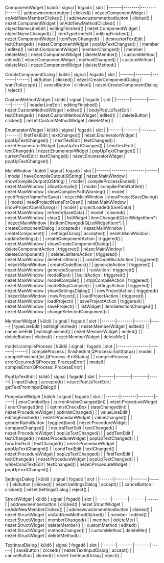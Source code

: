 ComponentWidget
| küldő | signal | fogadó | slot |
|-------|--------|--------|------|
| addnewmemberbutton | clicked() | nézet:ComponentWidget | onAddNewMemberClicked() |
| addnewcustommethodbutton | clicked() | nézet:ComponentWidget | onAddNewMethodClicked() |
| objectNameLineEdit | editingFinished() | nézet:ComponentWidget | objectNameChanged() |
| itemTypeLineEdit | editingFinished() | nézet:ComponentWidget | itemTypeChanged() |
| destructorTextEdit | textChanged() | nézet:ComponentWidget | popUpTextChanged() |
| member | edited() | nézet:ComponentWidget | memberChanged() |
| member | deleteMe() | nézet:ComponentWidget | deleteMember() |
| customMethod | edited() | nézet:ComponentWidget | methodChanged() |
| customMethod | deleteMe() | nézet:ComponentWidget | deleteMethod() |

CreateComponentDialog
| küldő | signal | fogadó | slot |
|-------|--------|--------|------|
| okButton | clicked() | nézet:CreateComponentDialog | wantToAccept() |
| cancelButton | clicked() | nézet:CreateComponentDialog | reject() |

CustomMethodWidget
| küldő | signal | fogadó | slot |
|-------|--------|--------|------|
| headerLineEdit | editingFinished() | nézet:CustomMethodWidget | edited() |
| bodyPopUpTextEdit | textChanged() | nézet:CustomMethodWidget | edited() |
| deleteButton | clicked() | nézet:CustomMethodWidget | deleteMe() |

EnumeratorWidget
| küldő | signal | fogadó | slot |
|-------|--------|--------|------|
| firstTextEdit | textChanged() | nézet:EnumeratorWidget | popUpTextChanged() |
| nextTextEdit | textChanged() | nézet:EnumeratorWidget | popUpTextChanged() |
| endTextEdit | textChanged() | nézet:EnumeratorWidget | popUpTextChanged() |
| currentTextEdit | textChanged() | nézet:EnumeratorWidget | popUpTextChanged() |

MainWindow
| küldő | signal | fogadó | slot |
|-------|--------|--------|------|
| model | haveCompileOutput(QString) | nézet:MainWindow | showCompileOutput(QString) |
| model | compileProcessEnded() | nézet:MainWindow | allowCompile() |
| model | compilerPathNotSet() | nézet:MainWindow | showCompilerPathWarning() |
| model | needProjectNameForSave() | nézet:MainWindow | showProjectSaveDialog() |
| model | needProjectNameForOpen() | nézet:MainWindow | showProjectOpenDialog() |
| model | projectLoaded(SaveData) | nézet:MainWindow | refresh(SaveData) |
| model | cleared() | nézet:MainWindow | clear() |
| listWidget | itemChanged(QListWidgetItem*) | nézet:MainWindow | listItemChanged(QListWidgetItem*) |
| createComponentDialog | accepted() | nézet:MainWindow | createComponent() |
| settingsDialog | accepted() | nézet:MainWindow | updateSettings() |
| createComponentAction | triggered() | nézet:MainWindow | showCreateComponentDialog() |
| deleteComponentAction | triggered() | nézet:MainWindow | deleteComponent() |
| deleteListItemAction | triggered() | nézet:MainWindow | deleteListItem() |
| createCodeBlockAction | triggered() | nézet:MainWindow | createCodeBlock() |
| generateAction | triggered() | nézet:MainWindow | generateSource() |
| runAction | triggered() | nézet:MainWindow | modelRun() |
| buildAction | triggered() | nézet:MainWindow | modelCompile() |
| stopCompileAction | triggered() | nézet:MainWindow | modelStopCompile() |
| settingsAction | triggered() | nézet:MainWindow | showSettingsDialog() |
| newProjectAction | triggered() | nézet:MainWindow | newProject() |
| loadProjectAction | triggered() | nézet:MainWindow | loadProject() |
| saveProjectAction | triggered() | nézet:MainWindow | saveProject() |
| listWidget | itemSelectionChanged() | nézet:MainWindow | changeSelectedComponent() |

MemberWidget
| küldő | signal | fogadó | slot |
|-------|--------|--------|------|
| typeLineEdit | editingFinished() | nézet:MemberWidget | edited() |
| nameLineEdit | editingFinished() | nézet:MemberWidget | edited() |
| deleteButton | clicked() | nézet:MemberWidget | deleteMe() |

model::compileProcess
| küldő | signal | fogadó | slot |
|-------|--------|--------|------|
| compileProcess | finished(int,QProcess::ExitStatus) | modell | compileFinished(int,QProcess::ExitStatus) |
| compileProcess | errorOccurred(QProcess::ProcessError) | modell | compileError(QProcess::ProcessError) |

PopUpTextEdit
| küldő | signal | fogadó | slot |
|-------|--------|--------|------|
| inputDialog | accepted() | nézet:PopUpTextEdit | getTextFromInputDialog() |

ProcedureWidget
| küldő | signal | fogadó | slot |
|-------|--------|--------|------|
| enorComboBox | currentIndexChanged(int) | nézet:ProcedureWidget | enorChanged(int) |
| optimistCheckBox | stateChanged(int) | nézet:ProcedureWidget | optimistChanged() |
| valueLineEdit | editingFinished() | nézet:ProcedureWidget | valueChanged() |
| greaterRadioButton | toggled(bool) | nézet:ProcedureWidget | compareChanged() |
| neutralTextEdit | textChanged() | nézet:ProcedureWidget | popUpTextChanged() |
| addTextEdit | textChanged() | nézet:ProcedureWidget | popUpTextChanged() |
| funcTextEdit | textChanged() | nézet:ProcedureWidget | popUpTextChanged() |
| condTextEdit | textChanged() | nézet:ProcedureWidget | popUpTextChanged() |
| firstTextEdit | textChanged() | nézet:ProcedureWidget | popUpTextChanged() |
| whileCondTextEdit | textChanged() | nézet:ProcedureWidget | popUpTextChanged() |

SettingsDialog
| küldő | signal | fogadó | slot |
|-------|--------|--------|------|
| okButton | clicked() | nézet:SettingsDialog | accept() |
| cancelButton | clicked() | nézet:SettingsDialog | reject() |

StructWidget
| küldő | signal | fogadó | slot |
|-------|--------|--------|------|
| addnewmemberbutton | clicked() | nézet:StructWidget | onAddNewMemberClicked() |
| addnewcustommethodbutton | clicked() | nézet:StructWidget | onAddNewMethodClicked() |
| member | edited() | nézet:StructWidget | memberChanged() |
| member | deleteMe() | nézet:StructWidget | deleteMember() |
| customMethod | edited() | nézet:StructWidget | methodChanged() |
| customMethod | deleteMe() | nézet:StructWidget | deleteMethod() |

TextInputDialog
| küldő | signal | fogadó | slot |
|-------|--------|--------|------|
| saveButton | clicked() | nézet:TextInputDialog | accept() |
| cancelButton | clicked() | nézet:TextInputDialog | reject() |